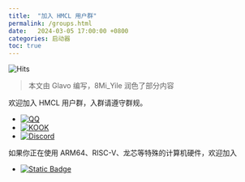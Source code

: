 ```yaml
---
title:  "加入 HMCL 用户群"
permalink: /groups.html
date:   2024-03-05 17:00:00 +0800
categories: 启动器
toc: true
---
```


![Hits](https://hits.seeyoufarm.com/api/count/incr/badge.svg?url=https%3A%2F%2Fdocs.hmcl.net%2Fgroups.html&count_bg=%233E4245&title_bg=%233E4245&icon=&icon_color=%23E7E7E7&title=%F0%9F%91%80&edge_flat=false)

> 本文由 Glavo 编写，8Mi_Yile 润色了部分内容

欢迎加入 HMCL 用户群，入群请遵守群规。
* [![QQ](https://img.shields.io/badge/HMCL_用户交流群-blue?style=for-the-badge&logo=tencentqq&logoColor=red&label=加入)](https://qm.qq.com/q/fvJueufsvC)
* [![KOOK](https://jee.li/8E)](https://kook.top/Kx7n3t)
* [![Discord](https://img.shields.io/badge/HMCL_Discord%E9%A2%91%E9%81%93-blue?style=for-the-badge&logo=discord&label=%E5%8A%A0%E5%85%A5)](https://discord.gg/jVvC7HfM6U)

如果你正在使用 ARM64、RISC-V、龙芯等特殊的计算机硬件，欢迎加入
* [![Static Badge](https://img.shields.io/badge/HMCL_非主流硬件交流群-blue?style=for-the-badge&logo=tencentqq&logoColor=red&label=加入)](https://qm.qq.com/q/C935haj8xW)
